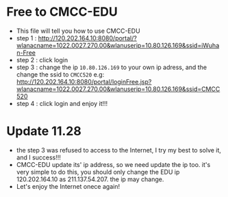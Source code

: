 # Free to CMCC-EDU
* This file will tell you how to use CMCC-EDU
 * step 1 : http://120.202.164.10:8080/portal/?wlanacname=1022.0027.270.00&wlanuserip=10.80.126.169&ssid=iWuhan-Free
 * step 2 : click login
 * step 3 : change the ip `10.80.126.169` to your own ip adress, and the change the ssid to `CMCC520` e.g: http://120.202.164.10:8080/portal/loginFree.jsp?wlanacname=1022.0027.270.00&wlanuserip=10.80.126.169&ssid=CMCC520
 * step 4 : click login and enjoy it!!!
 
# Update 11.28
* the step 3 was refused to access to the Internet, I try my best to solve it, and I success!!!
 * CMCC-EDU update its' ip address, so we need update the ip too. it's very simple to do this, you should only change the EDU ip 120.202.164.10 as 211.137.54.207. the ip may change.
 * Let's enjoy the Internet onece again!
